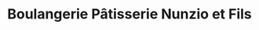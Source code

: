 ---
title: "Boulangerie Pâtisserie Nunzio et Fils"
url: /roquebilliere/boulangerie-patisserie-nunzio-et-fils/
shop: Bäckerei
---